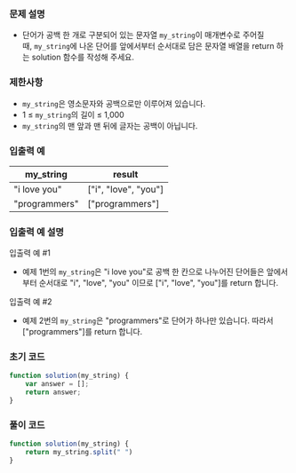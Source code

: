 ### 문제 설명

- 단어가 공백 한 개로 구분되어 있는 문자열 `my_string`이 매개변수로 주어질 때, `my_string`에 나온 단어를 앞에서부터 순서대로 담은 문자열 배열을 return 하는 solution 함수를 작성해 주세요.

### 제한사항

- `my_string`은 영소문자와 공백으로만 이루어져 있습니다.
- 1 ≤ `my_string`의 길이 ≤ 1,000
- `my_string`의 맨 앞과 맨 뒤에 글자는 공백이 아닙니다.

### 입출력 예

| my_string | result |
| --- | --- |
| "i love you" | ["i", "love", "you"] |
| "programmers" | ["programmers"] |

### 입출력 예 설명

입출력 예 #1
- 예제 1번의 `my_string`은 "i love you"로 공백 한 칸으로 나누어진 단어들은 앞에서부터 순서대로 "i", "love", "you" 이므로 ["i", "love", "you"]를 return 합니다.

입출력 예 #2
- 예제 2번의 `my_string`은 "programmers"로 단어가 하나만 있습니다. 따라서 ["programmers"]를 return 합니다.

### 초기 코드

```jsx
function solution(my_string) {
    var answer = [];
    return answer;
}
```

### 풀이 코드

```jsx
function solution(my_string) {
    return my_string.split(" ")
}
```